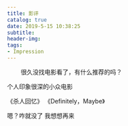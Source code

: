 ```yaml
---
title: 影评
catalog: true
date: 2019-5-15 10:38:25
subtitle:
header-img:
tags:
- Impression
---
```


&emsp;&emsp;     很久没找电影看了，有什么推荐的吗？

个人印象很深的小众电影

《杀人回忆》
《Definitely，Maybe》

嗯？咋就没了
我想想再来


